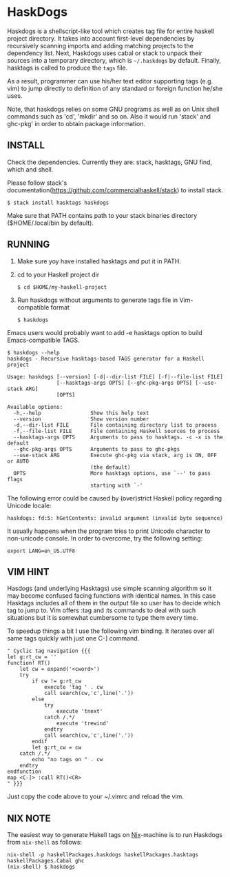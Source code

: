 HaskDogs
========

Haskdogs is a shellscript-like tool which creates tag file for entire haskell
project directory. It takes into account first-level dependencies by recursively
scanning imports and adding matching projects to the dependency list. Next,
Haskdogs uses cabal or stack to unpack their sources into a temporary directory,
which is `~/.haskdogs` by default. Finally, hasktags is called to produce the
`tags` file.

As a result, programmer can use his/her text editor supporting tags (e.g. vim)
to jump directly to definition of any standard or foreign function he/she uses.

Note, that haskdogs relies on some GNU programs as well as on Unix shell
commands such as 'cd', 'mkdir' and so on. Also it would run 'stack' and ghc-pkg'
in order to obtain package information.

INSTALL
-------

Check the dependencies. Currently they are: stack, hasktags, GNU find,
which and shell.

Please follow stack's documentation(https://github.com/commercialhaskell/stack) to install stack.

	$ stack install hasktags haskdogs

Make sure that PATH contains path to your stack binaries directory ($HOME/.local/bin by default).

RUNNING
-------

1. Make sure yoy have installed hasktags and put it in PATH.

2. cd to your Haskell project dir

       $ cd $HOME/my-haskell-project

3. Run haskdogs without arguments to generate tags file in Vim-compatible format

       $ haskdogs

Emacs users would probably want to add -e hasktags option to build Emacs-compatible TAGS.



    $ haskdogs --help
    haskdogs - Recursive hasktags-based TAGS generator for a Haskell project

    Usage: haskdogs [--version] [-d|--dir-list FILE] [-f|--file-list FILE]
                    [--hasktags-args OPTS] [--ghc-pkg-args OPTS] [--use-stack ARG]
                    [OPTS]

    Available options:
      -h,--help                Show this help text
      --version                Show version number
      -d,--dir-list FILE       File containing directory list to process
      -f,--file-list FILE      File containing Haskell sources to process
      --hasktags-args OPTS     Arguments to pass to hasktags. -c -x is the default
      --ghc-pkg-args OPTS      Arguments to pass to ghc-pkgs
      --use-stack ARG          Execute ghc-pkg via stack, arg is ON, OFF or AUTO
                               (the default)
      OPTS                     More hasktags options, use `--' to pass flags
                               starting with `-'


The following error could be caused by (over)strict Haskell policy regarding
Unicode locale:

    haskdogs: fd:5: hGetContents: invalid argument (invalid byte sequence)

It usually happens when the program tries to print Unicode character to
non-unicode console. In order to overcome, try the following setting:

    export LANG=en_US.UTF8


VIM HINT
--------

Hasdogs (and underlying Hasktags) use simple scanning algorithm so it may become
confused facing functions with identical names. In this case Hasktags includes
all of them in the output file so user has to decide which tag to jump to. Vim
offers :tag and :ts commands to deal with such situations but it is somewhat
cumbersome to type them every time.

To speedup things a bit I use the following vim binding. It iterates over all
same tags quickly with just one C-] command.

    " Cyclic tag navigation {{{
	let g:rt_cw = ''
	function! RT()
		let cw = expand('<cword>')
		try
			if cw != g:rt_cw
				execute 'tag ' . cw
				call search(cw,'c',line('.'))
			else
				try
					execute 'tnext'
				catch /.*/
					execute 'trewind'
				endtry
				call search(cw,'c',line('.'))
			endif
			let g:rt_cw = cw
		catch /.*/
			echo "no tags on " . cw
		endtry
	endfunction
	map <C-]> :call RT()<CR>
    " }}}

Just copy the code above to your ~/.vimrc and reload the vim.


NIX NOTE
--------

The easiest way to generate Hakell tags on [Nix](https://nixos.org/nix)-machine
is to run Haskdogs from `nix-shell` as follows:

    nix-shell -p haskellPackages.haskdogs haskellPackages.hasktags haskellPackages.Cabal ghc
    (nix-shell) $ haskdogs


